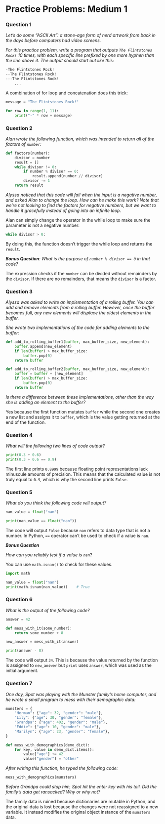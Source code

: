 # Practice Problems: Medium 1

### Question 1

*Let’s do some “ASCII Art”: a stone-age form of nerd artwork from back in the days before computers had video screens.*

*For this practice problem, write a program that outputs `The Flintstones Rock!` 10 times, with each specific line prefixed by one more hyphen than the line above it. The output should start out like this:*

```python
-The Flintstones Rock!
--The Flintstones Rock!
---The Flintstones Rock!
    ...
```

A combination of for loop and concatenation does this trick:

```python
message = "The Flintstones Rock!"

for row in range(1, 11):
    print("-" * row + message)
```

### Question 2

*Alan wrote the following function, which was intended to return all of the factors of `number`:*

```python
def factors(number):
    divisor = number
    result = []
    while divisor != 0:
        if number % divisor == 0:
            result.append(number // divisor)
        divisor -= 1
    return result
```

*Alyssa noticed that this code will fail when the input is a negative number, and asked Alan to change the loop. How can he make this work? Note that we’re not looking to find the factors for negative numbers, but we want to handle it gracefully instead of going into an infinite loop.*

Alan can simply change the operator in the while loop to make sure the parameter is not a negative number:

```python
while divisor > 0:
```

By doing this, the function doesn’t trigger the while loop and returns the `result`.

***Bonus Question**: What is the purpose of `number % divisor == 0` in that code?*

The expression checks if the `number` can be divided without remainders by the `divisor`. If there are no remainders, that means the `divisor` is a factor.

### Question 3

*Alyssa was asked to write an implementation of a rolling buffer. You can add and remove elements from a rolling buffer. However, once the buffer becomes full, any new elements will displace the oldest elements in the buffer.*

*She wrote two implementations of the code for adding elements to the buffer:*

```python
def add_to_rolling_buffer1(buffer, max_buffer_size, new_element):
    buffer.append(new_element)
    if len(buffer) > max_buffer_size:
        buffer.pop(0)
    return buffer

def add_to_rolling_buffer2(buffer, max_buffer_size, new_element):
    buffer = buffer + [new_element]
    if len(buffer) > max_buffer_size:
        buffer.pop(0)
    return buffer
```

*Is there a difference between these implementations, other than the way she is adding an element to the buffer?*

Yes because the first function mutates `buffer` while the second one creates a new list and assigns it to `buffer`, which is the value getting returned at the end of the function.

### Question 4

*What will the following two lines of code output?*

```python
print(0.3 + 0.6)
print(0.3 + 0.6 == 0.9)
```

The first line prints `0.8999` because floating point representations lack minuscule amounts of precision. This means that the calculated value is not truly equal to `0.9`, which is why the second line prints `False`. 

### Question 5

*What do you think the following code will output?*

```python
nan_value = float("nan")

print(nan_value == float("nan"))
```

The code will output `False` because `nan` refers to data type that is not a number. In Python, `==` operator can’t be used to check if a value is `nan`.

***Bonus Question***

*How can you reliably test if a value is `nan`*?

You can use `math.isnan()` to check for these values.

```python
import math

nan_value = float("nan")
print(math.isnan(nan_value))	# True
```

### Question 6

*What is the output of the following code?*

```python
answer = 42

def mess_with_it(some_number):
    return some_number + 8

new_answer = mess_with_it(answer)

print(answer - 8)
```

The code will output `34`. This is because the value returned by the function is assigned to `new_answer` but `print` uses `answer`, which was used as the initial argument.

### Question 7

*One day, Spot was playing with the Munster family’s home computer, and he wrote a small program to mess with their demographic data:*

```python
munsters = {
    "Herman": {"age": 32, "gender": "male"},
    "Lily": {"age": 30, "gender": "female"},
    "Grandpa": {"age": 402, "gender": "male"},
    "Eddie": {"age": 10, "gender": "male"},
    "Marilyn": {"age": 23, "gender": "female"},
}

def mess_with_demographics(demo_dict):
    for key, value in demo_dict.items():
        value["age"] += 42
        value["gender"] = "other"
```

*After writing this function, he typed the following code:*

```python
mess_with_demographics(munsters)
```

*Before Grandpa could stop him,  Spot hit the enter key with his tail. Did the family’s data get ransacked? Why or why not?*

The family data is ruined because dictionaries are mutable in Python, and the original data is lost because the changes were not reassigned to a new variable. It instead modifies the original object instance of the `munsters` data.

